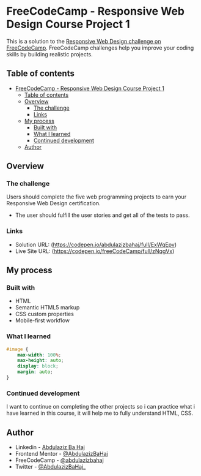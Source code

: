 # FreeCodeCamp - Responsive Web Design Course Project 1

This is a solution to the [Responsive Web Design challenge on FreeCodeCamp](https://www.freecodecamp.org/learn/responsive-web-design/responsive-web-design-projects/build-a-survey-form). FreeCodeCamp challenges help you improve your coding skills by building realistic projects. 

## Table of contents

- [FreeCodeCamp - Responsive Web Design Course Project 1](#freecodecamp---responsive-web-design-course-project-1)
  - [Table of contents](#table-of-contents)
  - [Overview](#overview)
    - [The challenge](#the-challenge)
    - [Links](#links)
  - [My process](#my-process)
    - [Built with](#built-with)
    - [What I learned](#what-i-learned)
    - [Continued development](#continued-development)
  - [Author](#author)

## Overview

### The challenge

Users should complete the five web programming projects to earn your Responsive Web Design certification.

- The user should fulfill the user stories and get all of the tests to pass.

### Links

- Solution URL: (https://codepen.io/abdulazizbahaj/full/ExWqEpv)
- Live Site URL: (https://codepen.io/freeCodeCamp/full/zNqgVx)

## My process

### Built with

- HTML
- Semantic HTML5 markup
- CSS custom properties
- Mobile-first workflow

### What I learned

```css
#image {
    max-width: 100%;
    max-height: auto;
    display: block;
    margin: auto;
}
```

### Continued development

I want to continue on completing the other projects so i can practice what i have learned in this course, it will help me to fully understand HTML, CSS.

## Author

- Linkedin - [Abdulaziz Ba Haj](https://www.linkedin.com/in/abdulaziz-bahaj?lipi=urn%3Ali%3Apage%3Ad_flagship3_profile_view_base_contact_details%3BFwF85v7zQTKFiGjzb6Hl4A%3D%3D)
- Frontend Mentor - [@AbdulazizBaHaj](https://www.frontendmentor.io/profile/AbdulazizBaHaj)
- FreeCodeCamp - [@abdulazizbahaj](https://www.freecodecamp.org/abdulazizbahaj)
- Twitter - [@AbdulazizBaHaj_](https://twitter.com/AbdulazizBaHaj_)